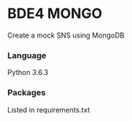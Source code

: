 # BDE4 MONGO
Create a mock SNS using MongoDB
### Language
Python 3.6.3
### Packages
Listed in requirements.txt
